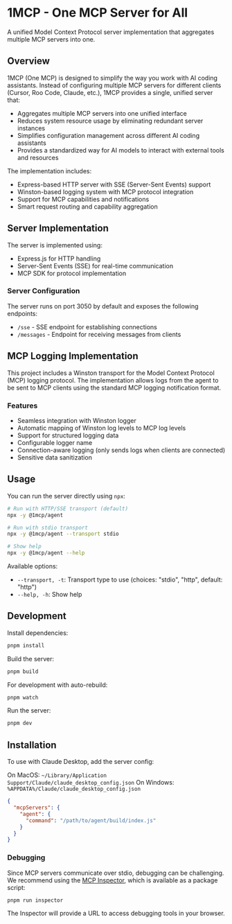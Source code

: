 # 1MCP - One MCP Server for All

A unified Model Context Protocol server implementation that aggregates multiple MCP servers into one.

## Overview

1MCP (One MCP) is designed to simplify the way you work with AI coding assistants. Instead of configuring multiple MCP servers for different clients (Cursor, Roo Code, Claude, etc.), 1MCP provides a single, unified server that:

- Aggregates multiple MCP servers into one unified interface
- Reduces system resource usage by eliminating redundant server instances
- Simplifies configuration management across different AI coding assistants
- Provides a standardized way for AI models to interact with external tools and resources

The implementation includes:

- Express-based HTTP server with SSE (Server-Sent Events) support
- Winston-based logging system with MCP protocol integration
- Support for MCP capabilities and notifications
- Smart request routing and capability aggregation

## Server Implementation

The server is implemented using:

- Express.js for HTTP handling
- Server-Sent Events (SSE) for real-time communication
- MCP SDK for protocol implementation

### Server Configuration

The server runs on port 3050 by default and exposes the following endpoints:

- `/sse` - SSE endpoint for establishing connections
- `/messages` - Endpoint for receiving messages from clients

## MCP Logging Implementation

This project includes a Winston transport for the Model Context Protocol (MCP) logging protocol. The implementation allows logs from the agent to be sent to MCP clients using the standard MCP logging notification format.

### Features

- Seamless integration with Winston logger
- Automatic mapping of Winston log levels to MCP log levels
- Support for structured logging data
- Configurable logger name
- Connection-aware logging (only sends logs when clients are connected)
- Sensitive data sanitization

## Usage

You can run the server directly using `npx`:

```bash
# Run with HTTP/SSE transport (default)
npx -y @1mcp/agent

# Run with stdio transport
npx -y @1mcp/agent --transport stdio

# Show help
npx -y @1mcp/agent --help
```

Available options:
- `--transport, -t`: Transport type to use (choices: "stdio", "http", default: "http")
- `--help, -h`: Show help

## Development

Install dependencies:
```bash
pnpm install
```

Build the server:
```bash
pnpm build
```

For development with auto-rebuild:
```bash
pnpm watch
```

Run the server:
```bash
pnpm dev
```

## Installation

To use with Claude Desktop, add the server config:

On MacOS: `~/Library/Application Support/Claude/claude_desktop_config.json`
On Windows: `%APPDATA%/Claude/claude_desktop_config.json`

```json
{
  "mcpServers": {
    "agent": {
      "command": "/path/to/agent/build/index.js"
    }
  }
}
```

### Debugging

Since MCP servers communicate over stdio, debugging can be challenging. We recommend using the [MCP Inspector](https://github.com/modelcontextprotocol/inspector), which is available as a package script:

```bash
pnpm run inspector
```

The Inspector will provide a URL to access debugging tools in your browser.
